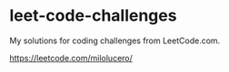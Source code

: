 # leet-code-challenges
My solutions for coding challenges from LeetCode.com.

https://leetcode.com/milolucero/
